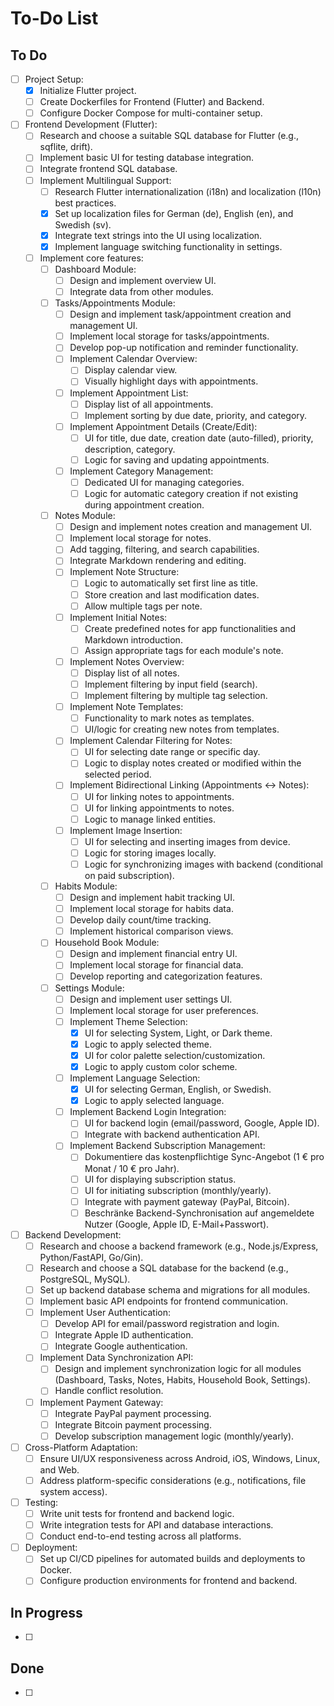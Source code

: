 # To-Do List

## To Do

- [ ] Project Setup:
    - [x] Initialize Flutter project.
    - [ ] Create Dockerfiles for Frontend (Flutter) and Backend.
    - [ ] Configure Docker Compose for multi-container setup.
- [ ] Frontend Development (Flutter):
    - [ ] Research and choose a suitable SQL database for Flutter (e.g., sqflite, drift).
    - [ ] Implement basic UI for testing database integration.
    - [ ] Integrate frontend SQL database.
    - [ ] Implement Multilingual Support:
        - [ ] Research Flutter internationalization (i18n) and localization (l10n) best practices.
        - [x] Set up localization files for German (de), English (en), and Swedish (sv).
        - [x] Integrate text strings into the UI using localization.
        - [x] Implement language switching functionality in settings.
    - [ ] Implement core features:
        - [ ] Dashboard Module:
            - [ ] Design and implement overview UI.
            - [ ] Integrate data from other modules.
        - [ ] Tasks/Appointments Module:
            - [ ] Design and implement task/appointment creation and management UI.
            - [ ] Implement local storage for tasks/appointments.
            - [ ] Develop pop-up notification and reminder functionality.
            - [ ] Implement Calendar Overview:
                - [ ] Display calendar view.
                - [ ] Visually highlight days with appointments.
            - [ ] Implement Appointment List:
                - [ ] Display list of all appointments.
                - [ ] Implement sorting by due date, priority, and category.
            - [ ] Implement Appointment Details (Create/Edit):
                - [ ] UI for title, due date, creation date (auto-filled), priority, description, category.
                - [ ] Logic for saving and updating appointments.
            - [ ] Implement Category Management:
                - [ ] Dedicated UI for managing categories.
                - [ ] Logic for automatic category creation if not existing during appointment creation.
        - [ ] Notes Module:
            - [ ] Design and implement notes creation and management UI.
            - [ ] Implement local storage for notes.
            - [ ] Add tagging, filtering, and search capabilities.
            - [ ] Integrate Markdown rendering and editing.
            - [ ] Implement Note Structure:
                - [ ] Logic to automatically set first line as title.
                - [ ] Store creation and last modification dates.
                - [ ] Allow multiple tags per note.
            - [ ] Implement Initial Notes:
                - [ ] Create predefined notes for app functionalities and Markdown introduction.
                - [ ] Assign appropriate tags for each module's note.
            - [ ] Implement Notes Overview:
                - [ ] Display list of all notes.
                - [ ] Implement filtering by input field (search).
                - [ ] Implement filtering by multiple tag selection.
            - [ ] Implement Note Templates:
                - [ ] Functionality to mark notes as templates.
                - [ ] UI/logic for creating new notes from templates.
            - [ ] Implement Calendar Filtering for Notes:
                - [ ] UI for selecting date range or specific day.
                - [ ] Logic to display notes created or modified within the selected period.
            - [ ] Implement Bidirectional Linking (Appointments <-> Notes):
                - [ ] UI for linking notes to appointments.
                - [ ] UI for linking appointments to notes.
                - [ ] Logic to manage linked entities.
            - [ ] Implement Image Insertion:
                - [ ] UI for selecting and inserting images from device.
                - [ ] Logic for storing images locally.
                - [ ] Logic for synchronizing images with backend (conditional on paid subscription).
        - [ ] Habits Module:
            - [ ] Design and implement habit tracking UI.
            - [ ] Implement local storage for habits data.
            - [ ] Develop daily count/time tracking.
            - [ ] Implement historical comparison views.
        - [ ] Household Book Module:
            - [ ] Design and implement financial entry UI.
            - [ ] Implement local storage for financial data.
            - [ ] Develop reporting and categorization features.
        - [ ] Settings Module:
            - [ ] Design and implement user settings UI.
            - [ ] Implement local storage for user preferences.
            - [ ] Implement Theme Selection:
                - [x] UI for selecting System, Light, or Dark theme.
                - [x] Logic to apply selected theme.
                - [x] UI for color palette selection/customization.
                - [x] Logic to apply custom color scheme.
            - [ ] Implement Language Selection:
                - [x] UI for selecting German, English, or Swedish.
                - [x] Logic to apply selected language.
            - [ ] Implement Backend Login Integration:
                - [ ] UI for backend login (email/password, Google, Apple ID).
                - [ ] Integrate with backend authentication API.
            - [ ] Implement Backend Subscription Management:
                - [ ] Dokumentiere das kostenpflichtige Sync-Angebot (1 € pro Monat / 10 € pro Jahr).
                - [ ] UI for displaying subscription status.
                - [ ] UI for initiating subscription (monthly/yearly).
                - [ ] Integrate with payment gateway (PayPal, Bitcoin).
                - [ ] Beschränke Backend-Synchronisation auf angemeldete Nutzer (Google, Apple ID, E-Mail+Passwort).
- [ ] Backend Development:
    - [ ] Research and choose a backend framework (e.g., Node.js/Express, Python/FastAPI, Go/Gin).
    - [ ] Research and choose a SQL database for the backend (e.g., PostgreSQL, MySQL).
    - [ ] Set up backend database schema and migrations for all modules.
    - [ ] Implement basic API endpoints for frontend communication.
    - [ ] Implement User Authentication:
        - [ ] Develop API for email/password registration and login.
        - [ ] Integrate Apple ID authentication.
        - [ ] Integrate Google authentication.
    - [ ] Implement Data Synchronization API:
        - [ ] Design and implement synchronization logic for all modules (Dashboard, Tasks, Notes, Habits, Household Book, Settings).
        - [ ] Handle conflict resolution.
    - [ ] Implement Payment Gateway:
        - [ ] Integrate PayPal payment processing.
        - [ ] Integrate Bitcoin payment processing.
        - [ ] Develop subscription management logic (monthly/yearly).
- [ ] Cross-Platform Adaptation:
    - [ ] Ensure UI/UX responsiveness across Android, iOS, Windows, Linux, and Web.
    - [ ] Address platform-specific considerations (e.g., notifications, file system access).
- [ ] Testing:
    - [ ] Write unit tests for frontend and backend logic.
    - [ ] Write integration tests for API and database interactions.
    - [ ] Conduct end-to-end testing across all platforms.
- [ ] Deployment:
    - [ ] Set up CI/CD pipelines for automated builds and deployments to Docker.
    - [ ] Configure production environments for frontend and backend. 

## In Progress

- [ ]

## Done

- [ ]
